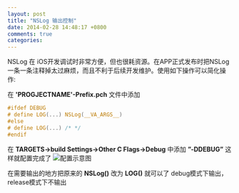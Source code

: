 ```yaml
---
layout: post
title: "NSLog 输出控制"
date: 2014-02-28 14:48:17 +0800
comments: true
categories: 
---
```

NSLog 在 iOS开发调试时非常方便，但也很耗资源。在APP正式发布时把NSLog一条一条注释掉太过麻烦，而且不利于后续开发维护。使用如下操作可以简化操作:

在 **'PROGJECTNAME'-Prefix.pch** 文件中添加

``` c
#ifdef DEBUG
# define LOG(...) NSLog(__VA_ARGS__)
#else
# define LOG(...) /* */
#endif
```
在 **TARGETS->build Settings->Other C Flags->Debug** 中添加 **”-DDEBUG”**
这样就配置完成了 
![配置示意图](http://ilost.qiniudn.com/imagesdebug_nslog.png)


在需要输出的地方把原来的 **NSLog()** 改为 **LOG()** 就可以了
debug模式下输出，release模式下不输出

